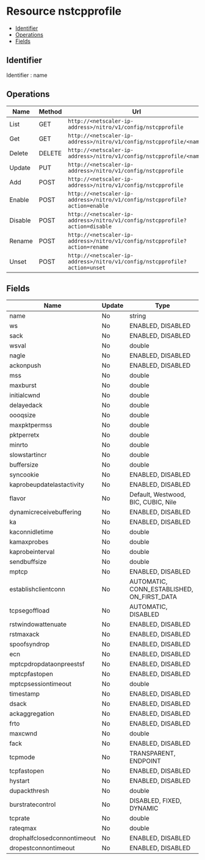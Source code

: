 # Resource nstcpprofile

- [Identifier](#identifier)
- [Operations](#operations)
- [Fields](#fields)

## Identifier

Identifier : name

## Operations

| Name | Method | Url |
|----|----|----|
| List | GET | `http://<netscaler-ip-address>/nitro/v1/config/nstcpprofile` |
| Get | GET | `http://<netscaler-ip-address>/nitro/v1/config/nstcpprofile/<name>` |
| Delete | DELETE | `http://<netscaler-ip-address>/nitro/v1/config/nstcpprofile/<name>` |
| Update | PUT | `http://<netscaler-ip-address>/nitro/v1/config/nstcpprofile` |
| Add | POST | `http://<netscaler-ip-address>/nitro/v1/config/nstcpprofile` |
| Enable | POST | `http://<netscaler-ip-address>/nitro/v1/config/nstcpprofile?action=enable` |
| Disable | POST | `http://<netscaler-ip-address>/nitro/v1/config/nstcpprofile?action=disable` |
| Rename | POST | `http://<netscaler-ip-address>/nitro/v1/config/nstcpprofile?action=rename` |
| Unset | POST | `http://<netscaler-ip-address>/nitro/v1/config/nstcpprofile?action=unset` |

## Fields

| Name | Update | Type |
|----|----|----|
| name | No | string |
| ws | No | ENABLED, DISABLED |
| sack | No | ENABLED, DISABLED |
| wsval | No | double |
| nagle | No | ENABLED, DISABLED |
| ackonpush | No | ENABLED, DISABLED |
| mss | No | double |
| maxburst | No | double |
| initialcwnd | No | double |
| delayedack | No | double |
| oooqsize | No | double |
| maxpktpermss | No | double |
| pktperretx | No | double |
| minrto | No | double |
| slowstartincr | No | double |
| buffersize | No | double |
| syncookie | No | ENABLED, DISABLED |
| kaprobeupdatelastactivity | No | ENABLED, DISABLED |
| flavor | No | Default, Westwood, BIC, CUBIC, Nile |
| dynamicreceivebuffering | No | ENABLED, DISABLED |
| ka | No | ENABLED, DISABLED |
| kaconnidletime | No | double |
| kamaxprobes | No | double |
| kaprobeinterval | No | double |
| sendbuffsize | No | double |
| mptcp | No | ENABLED, DISABLED |
| establishclientconn | No | AUTOMATIC, CONN_ESTABLISHED, ON_FIRST_DATA |
| tcpsegoffload | No | AUTOMATIC, DISABLED |
| rstwindowattenuate | No | ENABLED, DISABLED |
| rstmaxack | No | ENABLED, DISABLED |
| spoofsyndrop | No | ENABLED, DISABLED |
| ecn | No | ENABLED, DISABLED |
| mptcpdropdataonpreestsf | No | ENABLED, DISABLED |
| mptcpfastopen | No | ENABLED, DISABLED |
| mptcpsessiontimeout | No | double |
| timestamp | No | ENABLED, DISABLED |
| dsack | No | ENABLED, DISABLED |
| ackaggregation | No | ENABLED, DISABLED |
| frto | No | ENABLED, DISABLED |
| maxcwnd | No | double |
| fack | No | ENABLED, DISABLED |
| tcpmode | No | TRANSPARENT, ENDPOINT |
| tcpfastopen | No | ENABLED, DISABLED |
| hystart | No | ENABLED, DISABLED |
| dupackthresh | No | double |
| burstratecontrol | No | DISABLED, FIXED, DYNAMIC |
| tcprate | No | double |
| rateqmax | No | double |
| drophalfclosedconnontimeout | No | ENABLED, DISABLED |
| dropestconnontimeout | No | ENABLED, DISABLED |


